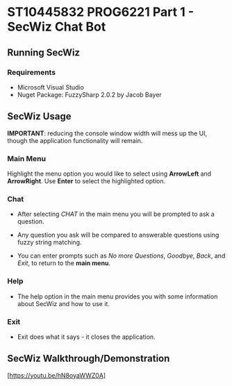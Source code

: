 # ST10445832 PROG6221 Part 1 - SecWiz Chat Bot

## Running SecWiz
### Requirements
- Microsoft Visual Studio
- Nuget Package: FuzzySharp 2.0.2 by Jacob Bayer


## SecWiz Usage
__IMPORTANT__: reducing the console window width will mess up the UI, though the application functionality will remain.

### Main Menu
Highlight the menu option you would like to select using __ArrowLeft__ and __ArrowRight__.
Use __Enter__ to select the highlighted option.

### Chat
- After selecting _CHAT_ in the main menu you will be prompted to ask a question.
- Any question you ask will be compared to answerable questions using fuzzy string matching.

- You can enter prompts such as _No more Questions_, _Goodbye_, _Back_, and _Exit_, to return to the __main menu__.

### Help
- The help option in the main menu provides you with some information about SecWiz and how to use it.

### Exit
- Exit does what it says - it closes the application.


## SecWiz Walkthrough/Demonstration
[https://youtu.be/hN8oyaWWZ0A]
